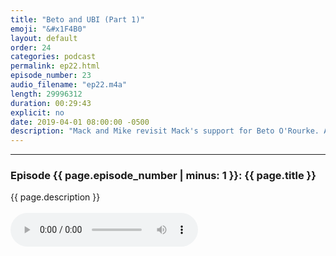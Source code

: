 ```yaml
---
title: "Beto and UBI (Part 1)"
emoji: "&#x1F4B0"
layout: default
order: 24
categories: podcast
permalink: ep22.html
episode_number: 23
audio_filename: "ep22.m4a"
length: 29996312
duration: 00:29:43
explicit: no
date: 2019-04-01 08:00:00 -0500
description: "Mack and Mike revisit Mack's support for Beto O'Rourke. Also, they retread the topic of UBI."
---
```


<hr />
<p>
<h3>Episode {{ page.episode_number | minus: 1 }}: {{ page.title }}</h3>
{{ page.description }}
<br />
<br />
<audio controls="">
<source src="{{ site.podcast_audio_prefix | append: page.audio_filename }}" type="audio/x-m4a" />
Your browser does not support the audio element.
</audio>
</p>

